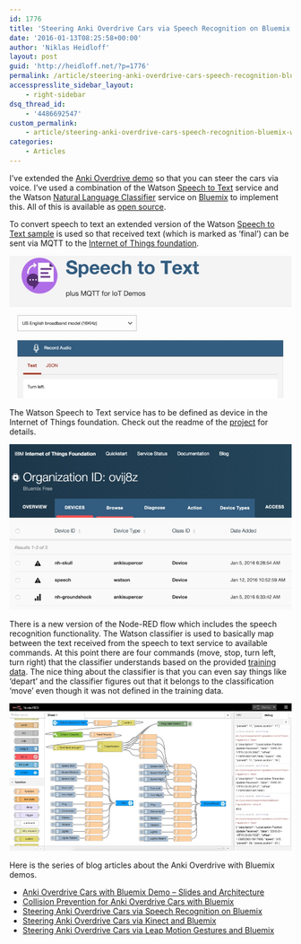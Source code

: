 ```yaml
---
id: 1776
title: 'Steering Anki Overdrive Cars via Speech Recognition on Bluemix'
date: '2016-01-13T08:25:58+00:00'
author: 'Niklas Heidloff'
layout: post
guid: 'http://heidloff.net/?p=1776'
permalink: /article/steering-anki-overdrive-cars-speech-recognition-bluemix-watson/
accesspresslite_sidebar_layout:
    - right-sidebar
dsq_thread_id:
    - '4486692547'
custom_permalink:
    - article/steering-anki-overdrive-cars-speech-recognition-bluemix-watson/
categories:
    - Articles
---
```


I’ve extended the [Anki Overdrive demo](http://heidloff.net/article/collision-prevention-anki-overdrive-cars-bluemix) so that you can steer the cars via voice. I’ve used a combination of the Watson [Speech to Text](http://www.ibm.com/smarterplanet/us/en/ibmwatson/developercloud/speech-to-text.html) service and the Watson [Natural Language Classifier](http://www.ibm.com/smarterplanet/us/en/ibmwatson/developercloud/nl-classifier.html) service on [Bluemix](https://bluemix.net) to implement this. All of this is available as [open source](https://github.com/IBM-Bluemix/node-mqtt-for-anki-overdrive).

To convert speech to text an extended version of the Watson [Speech to Text sample](https://github.com/watson-developer-cloud/speech-to-text-nodejs) is used so that received text (which is marked as ‘final’) can be sent via MQTT to the [Internet of Things foundation](https://console.ng.bluemix.net/catalog/services/internet-of-things-foundation/).

![image](/assets/img/2016/01/anki-speech-input.jpg)

The Watson Speech to Text service has to be defined as device in the Internet of Things foundation. Check out the readme of the [project](https://github.com/IBM-Bluemix/sphero-bluemix-speech) for details.

![image](/assets/img/2016/01/anki-speech-iot.jpg)

There is a new version of the Node-RED flow which includes the speech recognition functionality. The Watson classifier is used to basically map between the text received from the speech to text service to available commands. At this point there are four commands (move, stop, turn left, turn right) that the classifier understands based on the provided [training data](https://github.com/IBM-Bluemix/node-mqtt-for-anki-overdrive/blob/master/data_train.csv). The nice thing about the classifier is that you can even say things like ‘depart’ and the classifier figures out that it belongs to the classification ‘move’ even though it was not defined in the training data.

![image](/assets/img/2016/01/anki-speech-flow.jpg)

Here is the series of blog articles about the Anki Overdrive with Bluemix demos.

- [Anki Overdrive Cars with Bluemix Demo – Slides and Architecture](http://heidloff.net/article/ibm-bluemix-anki-overdrive-cars)
- [Collision Prevention for Anki Overdrive Cars with Bluemix](http://heidloff.net/article/collision-prevention-anki-overdrive-cars-bluemix)
- [Steering Anki Overdrive Cars via Speech Recognition on Bluemix](http://heidloff.net/article/steering-anki-overdrive-cars-speech-recognition-bluemix-watson)
- [Steering Anki Overdrive Cars via Kinect and Bluemix](http://heidloff.net/article/anki-overdrive-cars-kinect-bluemix)
- [Steering Anki Overdrive Cars via Leap Motion Gestures and Bluemix](http://heidloff.net/article/steering-anki-overdrive-cars-leap-motion-gestures-bluemix)